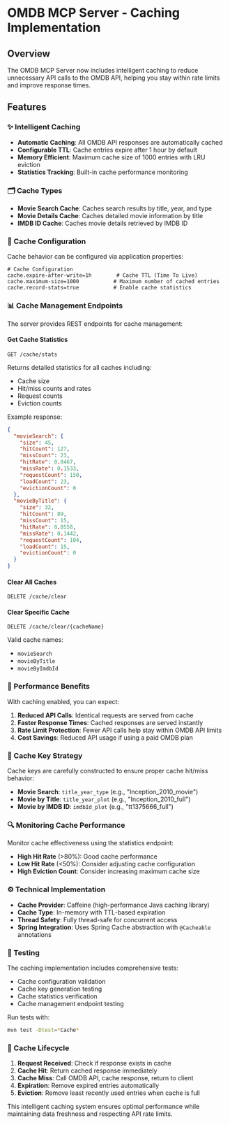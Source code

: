 # OMDB MCP Server - Caching Implementation

## Overview

The OMDB MCP Server now includes intelligent caching to reduce unnecessary API calls to the OMDB API, helping you stay within rate limits and improve response times.

## Features

### ✨ Intelligent Caching
- **Automatic Caching**: All OMDB API responses are automatically cached
- **Configurable TTL**: Cache entries expire after 1 hour by default
- **Memory Efficient**: Maximum cache size of 1000 entries with LRU eviction
- **Statistics Tracking**: Built-in cache performance monitoring

### 🗂️ Cache Types
- **Movie Search Cache**: Caches search results by title, year, and type
- **Movie Details Cache**: Caches detailed movie information by title
- **IMDB ID Cache**: Caches movie details retrieved by IMDB ID

### 🔧 Cache Configuration

Cache behavior can be configured via application properties:

```properties
# Cache Configuration
cache.expire-after-write=1h        # Cache TTL (Time To Live)
cache.maximum-size=1000           # Maximum number of cached entries
cache.record-stats=true           # Enable cache statistics
```

### 📊 Cache Management Endpoints

The server provides REST endpoints for cache management:

#### Get Cache Statistics
```http
GET /cache/stats
```

Returns detailed statistics for all caches including:
- Cache size
- Hit/miss counts and rates
- Request counts
- Eviction counts

Example response:
```json
{
  "movieSearch": {
    "size": 45,
    "hitCount": 127,
    "missCount": 23,
    "hitRate": 0.8467,
    "missRate": 0.1533,
    "requestCount": 150,
    "loadCount": 23,
    "evictionCount": 0
  },
  "movieByTitle": {
    "size": 32,
    "hitCount": 89,
    "missCount": 15,
    "hitRate": 0.8558,
    "missRate": 0.1442,
    "requestCount": 104,
    "loadCount": 15,
    "evictionCount": 0
  }
}
```

#### Clear All Caches
```http
DELETE /cache/clear
```

#### Clear Specific Cache
```http
DELETE /cache/clear/{cacheName}
```

Valid cache names:
- `movieSearch`
- `movieByTitle`
- `movieByImdbId`

### 🚀 Performance Benefits

With caching enabled, you can expect:

1. **Reduced API Calls**: Identical requests are served from cache
2. **Faster Response Times**: Cached responses are served instantly
3. **Rate Limit Protection**: Fewer API calls help stay within OMDB API limits
4. **Cost Savings**: Reduced API usage if using a paid OMDB plan

### 🎯 Cache Key Strategy

Cache keys are carefully constructed to ensure proper cache hit/miss behavior:

- **Movie Search**: `title_year_type` (e.g., "Inception_2010_movie")
- **Movie by Title**: `title_year_plot` (e.g., "Inception_2010_full")
- **Movie by IMDB ID**: `imdbId_plot` (e.g., "tt1375666_full")

### 🔍 Monitoring Cache Performance

Monitor cache effectiveness using the statistics endpoint:

- **High Hit Rate** (>80%): Good cache performance
- **Low Hit Rate** (<50%): Consider adjusting cache configuration
- **High Eviction Count**: Consider increasing maximum cache size

### ⚙️ Technical Implementation

- **Cache Provider**: Caffeine (high-performance Java caching library)
- **Cache Type**: In-memory with TTL-based expiration
- **Thread Safety**: Fully thread-safe for concurrent access
- **Spring Integration**: Uses Spring Cache abstraction with `@Cacheable` annotations

### 🧪 Testing

The caching implementation includes comprehensive tests:

- Cache configuration validation
- Cache key generation testing
- Cache statistics verification
- Cache management endpoint testing

Run tests with:
```bash
mvn test -Dtest=*Cache*
```

### 🔄 Cache Lifecycle

1. **Request Received**: Check if response exists in cache
2. **Cache Hit**: Return cached response immediately
3. **Cache Miss**: Call OMDB API, cache response, return to client
4. **Expiration**: Remove expired entries automatically
5. **Eviction**: Remove least recently used entries when cache is full

This intelligent caching system ensures optimal performance while maintaining data freshness and respecting API rate limits.
